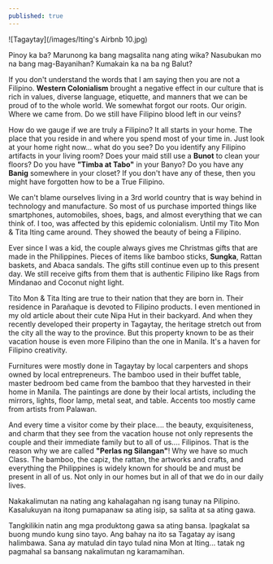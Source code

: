 ```yaml
---
published: true
---
```


![Tagaytay](/images/Iting's Airbnb 10.jpg)

Pinoy ka ba? Marunong ka bang magsalita nang ating wika? Nasubukan mo na bang mag-Bayanihan? Kumakain ka na ba ng Balut?

If you don't understand the words that I am saying then you are not a Filipino. **Western Colonialism** brought a negative effect in our culture that is rich in values, diverse language, etiquette, and manners that we can be proud of to the whole world. 
We somewhat forgot our roots. Our origin. Where we came from. 
Do we still have Filipino blood left in our veins?

How do we gauge if we are truly a Filipino? It all starts in your home. The place that you reside in and where you spend most of your time in. Just look at your home right now... what do you see? Do you identify any Filipino artifacts in your living room? Does your maid still use a **Bunot** to clean your floors? Do you have **"Timba at Tabo"** in your Banyo? Do you have any **Banig** somewhere in your closet?
If you don't have any of these, then you might have forgotten how to be a True Filipino. 

We can't blame ourselves living in a 3rd world country that is way behind in technology and manufacture. So most of us purchase imported things like smartphones, automobiles, shoes, bags, and almost everything that we can think of. 
I too, was affected by this epidemic colonialism. Until my Tito Mon & Tita Iting came around. They showed the beauty of being a Filipino.

Ever since I was a kid, the couple always gives me Christmas gifts that are made in the Philippines. Pieces of items like bamboo sticks, **Sungka**, Rattan baskets, and Abaca sandals. 
The gifts still continue even up to this present day. We still receive gifts from them that is authentic Filipino like Rags from Mindanao and Coconut night light. 

Tito Mon & Tita Iting are true to their nation that they are born in. Their residence in Parañaque is devoted to Filipino products. I even mentioned in my old article about their cute Nipa Hut in their backyard. 
And when they recently developed their property in Tagaytay, the heritage stretch out from the city all the way to the province. 
But this property known to be as their vacation house is even more Filipino than the one in Manila. It's a haven for Filipino creativity. 

Furnitures were mostly done in Tagaytay by local carpenters and shops owned by local entrepreneurs. The bamboo used in their buffet table, master bedroom bed came from the bamboo that they harvested in their home in Manila. 
The paintings are done by their local artists, including the mirrors, lights, floor lamp, metal seat, and table. Accents too mostly came from artists from Palawan.

And every time a visitor come by their place.... the beauty, exquisiteness, and charm that they see from the vacation house not only represents the couple and their immediate family but to all of us.... Filipinos. 
That is the reason why we are called **"Perlas ng Silangan"**! Why we have so much Class.
The bamboo, the capiz, the rattan, the artworks and crafts, and everything the Philippines is widely known for should be and must be present in all of us. Not only in our homes but in all of that we do in our daily lives.  

Nakakalimutan na nating ang kahalagahan ng isang tunay na Pilipino. Kasalukuyan na itong pumapanaw sa ating isip, sa salita at sa ating gawa. 

Tangkilikin natin ang mga produktong gawa sa ating bansa. Ipagkalat sa buong mundo kung sino tayo. 
Ang bahay na ito sa Tagatay ay isang halimbawa. Sana ay matulad din tayo tulad nina Mon at Iting... tatak ng pagmahal sa bansang nakalimutan ng karamamihan.  


